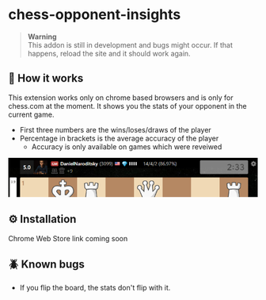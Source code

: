 # chess-opponent-insights

> **Warning** <br>
> This addon is still in development and bugs might occur. If that happens, reload the site and it should work again. <br>

## 🚀 How it works

This extension works only on chrome based browsers and is only for chess.com at the moment. It shows you the stats of your opponent in the current game. 

- First three numbers are the wins/loses/draws of the player
- Percentage in brackets is the average accuracy of the player
  - Accuracy is only available on games which were reveiwed

![preview](preview.png)

## ⚙️ Installation

Chrome Web Store link coming soon

## 🪲 Known bugs

- If you flip the board, the stats don't flip with it.
